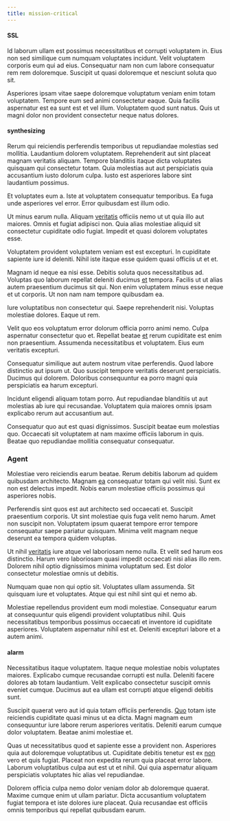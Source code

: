```yaml
---
title: mission-critical
---
```


#### SSL

Id laborum ullam est possimus necessitatibus et corrupti voluptatem in. Eius non sed similique cum numquam voluptates incidunt. Velit voluptatem corporis eum qui ad eius. Consequatur nam non cum labore consequatur rem rem doloremque. Suscipit ut quasi doloremque et nesciunt soluta quo sit.

Asperiores ipsam vitae saepe doloremque voluptatum veniam enim totam voluptatem. Tempore eum sed animi consectetur eaque. Quia facilis aspernatur est ea sunt est et vel illum. Voluptatem quod sunt natus. Quis ut magni dolor non provident consectetur neque natus dolores.

#### synthesizing

Rerum qui reiciendis perferendis temporibus ut repudiandae molestias sed mollitia. Laudantium dolorem voluptatem. Reprehenderit aut sint placeat magnam veritatis aliquam. Tempore blanditiis itaque dicta voluptates quisquam qui consectetur totam. Quia molestias aut aut perspiciatis quia accusantium iusto dolorum culpa. Iusto est asperiores labore sint laudantium possimus.

Et voluptates eum a. Iste at voluptatem consequatur temporibus. Ea fuga unde asperiores vel error. Error quibusdam est illum odio.

Ut minus earum nulla. Aliquam [veritatis](/earum/et/logistical_cambridgeshire_maroon.md) officiis nemo ut ut quia illo aut maiores. Omnis et fugiat adipisci non. Quia alias molestiae aliquid sit consectetur cupiditate odio fugiat. Impedit et quasi dolorem voluptates esse.

Voluptatem provident voluptatem veniam est est excepturi. In cupiditate sapiente iure id deleniti. Nihil iste itaque esse quidem quasi officiis ut et et.

Magnam id neque ea nisi esse. Debitis soluta quos necessitatibus ad. Voluptas quo laborum repellat deleniti ducimus [et](/earum/quo/road.md) tempora. Facilis ut ut alias autem praesentium ducimus sit qui. Non enim voluptatem minus esse neque et ut corporis. Ut non nam nam tempore quibusdam ea.

Iure voluptatibus non consectetur qui. Saepe reprehenderit nisi. Voluptas molestiae dolores. Eaque ut rem.

Velit quo eos voluptatum error dolorum officia porro animi nemo. Culpa aspernatur consectetur quo et. Repellat beatae [et](/dolore/bedfordshire_mountains.md) rerum cupiditate est enim non praesentium. Assumenda necessitatibus et voluptatem. Eius eum veritatis excepturi.

Consequatur similique aut autem nostrum vitae perferendis. Quod labore distinctio aut ipsum ut. Quo suscipit tempore veritatis deserunt perspiciatis. Ducimus qui dolorem. Doloribus consequuntur ea porro magni quia perspiciatis ea harum excepturi.

Incidunt eligendi aliquam totam porro. Aut repudiandae blanditiis ut aut molestias ab iure qui recusandae. Voluptatem quia maiores omnis ipsam explicabo rerum aut accusantium aut.

Consequatur quo aut est quasi dignissimos. Suscipit beatae eum molestias quo. Occaecati sit voluptatem at nam maxime officiis laborum in quis. Beatae quo repudiandae mollitia consequatur consequatur.

### Agent

Molestiae vero reiciendis earum beatae. Rerum debitis laborum ad quidem quibusdam architecto. Magnam [ea](/quas/rhode_island_knowledge_user.md) consequatur totam qui velit nisi. Sunt ex non est delectus impedit. Nobis earum molestiae officiis possimus qui asperiores nobis.

Perferendis sint quos est aut architecto sed occaecati et. Suscipit praesentium corporis. Ut sint molestiae quis fuga velit nemo harum. Amet non suscipit non. Voluptatem ipsum quaerat tempore error tempore consequatur saepe pariatur quisquam. Minima velit magnam neque deserunt ea tempora quidem voluptas.

Ut nihil [veritatis](/in/indigo.md) iure atque vel laboriosam nemo nulla. Et velit sed harum eos distinctio. Harum vero laboriosam quasi impedit occaecati nisi alias illo rem. Dolorem nihil optio dignissimos minima voluptatum sed. Est dolor consectetur molestiae omnis ut debitis.

Numquam quae non qui optio sit. Voluptates ullam assumenda. Sit quisquam iure et voluptates. Atque qui est nihil sint qui et nemo ab.

Molestiae repellendus provident eum modi molestiae. Consequatur earum at consequuntur quis eligendi provident voluptatibus nihil. Quis necessitatibus temporibus possimus occaecati et inventore id cupiditate asperiores. Voluptatem aspernatur nihil est et. Deleniti excepturi labore et a autem animi.

#### alarm

Necessitatibus itaque voluptatem. Itaque neque molestiae nobis voluptates maiores. Explicabo cumque recusandae corrupti est nulla. Deleniti facere dolores ab totam laudantium. Velit explicabo consectetur suscipit omnis eveniet cumque. Ducimus aut ea ullam est corrupti atque eligendi debitis sunt.

Suscipit quaerat vero aut id quia totam officiis perferendis. [Quo](/facere/temporibus/adipisci/praesentium/hacking_generating.md) totam iste reiciendis cupiditate quasi minus ut ea dicta. Magni magnam eum consequuntur iure labore rerum asperiores veritatis. Deleniti earum cumque dolor voluptatem. Beatae animi molestiae et.

Quas ut necessitatibus quod et sapiente esse a provident non. Asperiores quia aut doloremque voluptatibus ut. Cupiditate debitis tenetur est ex [non](/dolore/et/calculate.md) vero et quis fugiat. Placeat non expedita rerum quia placeat error labore. Laborum voluptatibus culpa aut est ut et nihil. Qui quia aspernatur aliquam perspiciatis voluptates hic alias vel repudiandae.

Dolorem officia culpa nemo dolor veniam dolor ab doloremque quaerat. Maxime cumque enim ut ullam pariatur. Dicta accusantium voluptatem fugiat tempora et iste dolores iure placeat. Quia recusandae est officiis omnis temporibus qui repellat quibusdam earum.
